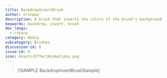 ```yaml
---
title: BackdropInvertBrush
author: erinwoo  
description: A brush that inverts the colors of the brush's background in the application
keywords: backdrop, invert, brush
dev_langs:
  - csharp
category: Media
subcategory: Brushes
discussion-id: 0
issue-id: 0
icon: Assets/EffectAnimations.png
---
```


> [!SAMPLE BackdropInvertBrushSample]
